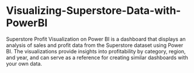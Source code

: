 # Visualizing-Superstore-Data-with-PowerBI
Superstore Profit Visualization on Power BI is a dashboard that displays an analysis of sales and profit data from the Superstore dataset using Power BI. The visualizations provide insights into profitability by category, region, and year, and can serve as a reference for creating similar dashboards with your own data.
